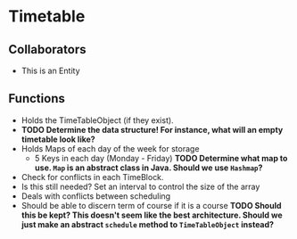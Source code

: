 # Timetable

## Collaborators
* This is an Entity

## Functions
* Holds the TimeTableObject (if they exist).
* **TODO Determine the data structure! For instance, what will an empty timetable look like?**
* Holds Maps of each day of the week for storage
  * 5 Keys in each day (Monday - Friday) **TODO Determine what map to use. `Map` is an abstract class in Java. Should we use `Hashmap`?**
* Check for conflicts in each TimeBlock. 
* Is this still needed? Set an interval to control the size of the array 
* Deals with conflicts between scheduling
* Should be able to discern term of course if it is a course **TODO Should this be kept? This doesn't seem like the best architecture. Should we just make an abstract `schedule` method to `TimeTableObject` instead?**
